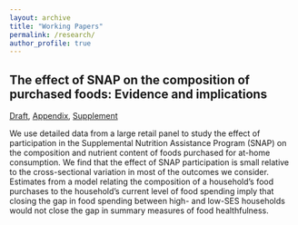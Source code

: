 ```yaml
---
layout: archive
title: "Working Papers"
permalink: /research/
author_profile: true
---
```


## The effect of SNAP on the composition of purchased foods: Evidence and implications

[Draft](../files/paper1.pdf), [Appendix](../files/paper1.pdf), [Supplement](../files/paper1.pdf)

We use detailed data from a large retail panel to study the effect of participation in the Supplemental Nutrition Assistance Program (SNAP) on the composition and nutrient content of foods purchased for at-home consumption. We find that the effect of SNAP participation is small relative to the cross-sectional variation in most of the outcomes we consider. Estimates from a model relating the composition of a household’s food purchases to the household’s current level of food spending imply that closing the gap in food spending between high- and low-SES households would not close the gap in summary measures of food healthfulness.
